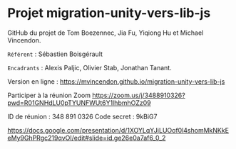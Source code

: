 # Projet migration-unity-vers-lib-js
GitHub du projet de Tom Boezennec, Jia Fu, Yiqiong Hu et Michael Vincendon.

```Référent``` : Sébastien Boisgérault

```Encadrants``` : Alexis Paljic, Olivier Stab, Jonathan Tanant.

Version en ligne : https://mvincendon.github.io/migration-unity-vers-lib-js






Participer à la réunion Zoom
https://zoom.us/j/3488910326?pwd=R01GNHdLU0pTYUNFWUt6Y1lhbmhOZz09

ID de réunion : 348 891 0326
Code secret : 9kBiG7

https://docs.google.com/presentation/d/1XOYLqYJjLUOof0l4shomMkNKkEeMy9GhPRgc219qvOI/edit#slide=id.ge26e0a7af6_0_2

